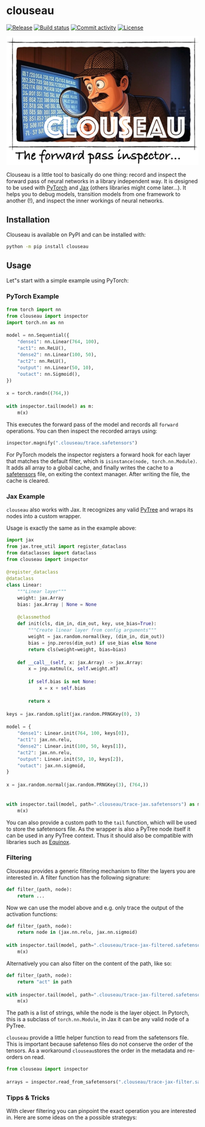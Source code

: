 # clouseau

[![Release](https://img.shields.io/github/v/release/adonath/clouseau)](https://img.shields.io/github/v/release/adonath/clouseau)
[![Build status](https://img.shields.io/github/actions/workflow/status/adonath/clouseau/main.yml?branch=main)](https://github.com/adonath/clouseau/actions/workflows/main.yml?query=branch%3Amain)
[![Commit activity](https://img.shields.io/github/commit-activity/m/adonath/clouseau)](https://img.shields.io/github/commit-activity/m/adonath/clouseau)
[![License](https://img.shields.io/github/license/adonath/clouseau)](https://img.shields.io/github/license/adonath/clouseau)

![clouseau-banner](_static/clouseau-banner.jpg)

Clouseau is a little tool to basically do one thing: record and inspect the forward pass
of neural networks in a library independent way. It is designed to be used with [PyTorch](https://pytorch.org/)
and [Jax](https://docs.jax.dev/) (others libraries might come later...).
It helps you to debug models, transition models from one framework to another (!),
and inspect the inner workings of neural networks.

## Installation

Clouseau is available on PyPI and can be installed with:

```bash
python -m pip install clouseau
```

## Usage

Let"s start with a simple example using PyTorch:

### PyTorch Example

```python
from torch import nn
from clouseau import inspector
import torch.nn as nn

model = nn.Sequential({
    "dense1": nn.Linear(764, 100),
    "act1": nn.ReLU(),
    "dense2": nn.Linear(100, 50),
    "act2": nn.ReLU(),
    "output": nn.Linear(50, 10),
    "outact": nn.Sigmoid(),
})

x = torch.randn((764,))

with inspector.tail(model) as m:
    m(x)
```

This executes the forward pass of the model and records all `forward` operations. You can then inspect the recorded arrays using:

```python
inspector.magnify(".clouseau/trace.safetensors")
```

For PyTorch models the inspector registers a forward hook for each layer that matches the default filter, which is
`isinstance(node, torch.nn.Module)`. It adds all array to a global cache, and finally writes the cache
to a [safetensors]() file, on exiting the context manager. After writing the file, the cache is cleared.

### Jax Example

`clouseau` also works with Jax. It recognizes any valid [PyTree](https://docs.jax.dev/en/latest/pytrees.html) and wraps
its nodes into a custom wrapper.

Usage is exactly the same as in the example above:

```python
import jax
from jax.tree_util import register_dataclass
from dataclasses import dataclass
from clouseau import inspector

@register_dataclass
@dataclass
class Linear:
    """Linear layer"""
    weight: jax.Array
    bias: jax.Array | None = None

    @classmethod
    def init(cls, dim_in, dim_out, key, use_bias=True):
        """Create linear layer from config arguments"""
        weight = jax.random.normal(key, (dim_in, dim_out))
        bias = jnp.zeros(dim_out) if use_bias else None
        return cls(weight=weight, bias=bias)

    def __call__(self, x: jax.Array) -> jax.Array:
        x = jnp.matmul(x, self.weight.mT)

        if self.bias is not None:
            x = x + self.bias

        return x

keys = jax.random.split(jax.random.PRNGKey(0), 3)

model = {
    "dense1": Linear.init(764, 100, keys[0]),
    "act1": jax.nn.relu,
    "dense2": Linear.init(100, 50, keys[1]),
    "act2": jax.nn.relu,
    "output": Linear.init(50, 10, keys[2]),
    "outact": jax.nn.sigmoid,
}

x = jax.random.normal(jax.random.PRNGKey(3), (764,))


with inspector.tail(model, path=".clouseau/trace-jax.safetensors") as m:
    m(x)

```

You can also provide a custom path to the `tail` function, which will be used to store the safetensors file.
As the wrapper is also a PyTree node itself it can be used in any PyTree context. Thus it should also be compatible
with libraries such as [Equinox](https://docs.kidger.site/equinox/).

### Filtering

Clouseau provides a generic filtering mechanism to filter the layers you are interested in. A filter function
has the following signature:

```python
def filter_(path, node):
    return ...
```

Now we can use the model above and e.g. only trace the output of the activation functions:

```python
def filter_(path, node):
    return node in (jax.nn.relu, jax.nn.sigmoid)

with inspector.tail(model, path=".clouseau/trace-jax-filtered.safetensors", filter_=filter_) as m:
    m(x)
```

Alternatively you can also filter on the content of the path, like so:

```python
def filter_(path, node):
    return "act" in path

with inspector.tail(model, path=".clouseau/trace-jax-filtered.safetensors", filter_=filter_) as m:
    m(x)

```

The path is a list of strings, while the node is the layer object. In Pytorch, this is a subclass
of `torch.nn.Module`, in Jax it can be any valid node of a PyTree.

`clouseau` provide a little helper function to read from the safetensors file. This is important because
safetenso files do not conserve the order of the tensors. As a workaround `clouseau`stores the order
in the metadata and re-orders on read.

```python
from clouseau import inspector

arrays = inspector.read_from_safetensors(".clouseau/trace-jax-filter.safetensors")
```

### Tipps & Tricks

With clever filtering you can pinpoint the exact operation you are interested in. Here are some ideas
on the a possible strategys:
